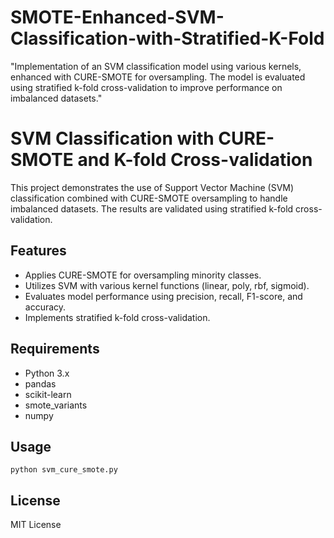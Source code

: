 # SMOTE-Enhanced-SVM-Classification-with-Stratified-K-Fold
"Implementation of an SVM classification model using various kernels, enhanced with CURE-SMOTE for oversampling. The model is evaluated using stratified k-fold cross-validation to improve performance on imbalanced datasets."
<h1>SVM Classification with CURE-SMOTE and K-fold Cross-validation</h1>

<p>This project demonstrates the use of Support Vector Machine (SVM) classification combined with CURE-SMOTE oversampling to handle imbalanced datasets. The results are validated using stratified k-fold cross-validation.</p>

<h2>Features</h2>
<ul>
  <li>Applies CURE-SMOTE for oversampling minority classes.</li>
  <li>Utilizes SVM with various kernel functions (linear, poly, rbf, sigmoid).</li>
  <li>Evaluates model performance using precision, recall, F1-score, and accuracy.</li>
  <li>Implements stratified k-fold cross-validation.</li>
</ul>

<h2>Requirements</h2>
<ul>
  <li>Python 3.x</li>
  <li>pandas</li>
  <li>scikit-learn</li>
  <li>smote_variants</li>
  <li>numpy</li>
</ul>

<h2>Usage</h2>
<pre><code>python svm_cure_smote.py</code></pre>

<h2>License</h2>
<p>MIT License</p>
